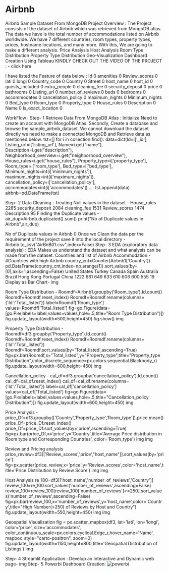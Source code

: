 # Airbnb
Airbnb Sample Dataset From MongoDB
Project Overview :
The Project consists of the dataset of Airbnb which was retrieved from MongoDB atlas. The data we have is the total number of accommodations listed on Airbnb worldwide.
We have 7 different countries, room types, property types, prices, hostname locations, and many more. With this, We are going to make a different analysis.
Price Analysis
Host Analysis
Room Type Distribution
Property Type Distribution
Geo-Visualization
Dashboard Creation Using Tableau
KINDLY CHECK OUT THE VIDEO OF THE PROJECT : - click here

I have listed the Feature of data below :
    Id                     0
    amenities              0
    Review_scores          0
    lati                   0
    longi                  0
    Country_code           0
    Country                0
    Street                 0
    host_name              0
    host_id                0
    guests_included        0
    extra_people           0
    cleaning_fee           0
    security_deposit       0
    price                  0
    bathrooms              0
    Listing_url            0
    number_of_reviews      0
    beds                   0
    bedrooms               0
    accommodates           0
    cancellation_policy    0
    maximum_nights         0
    Minimum_nights         0
    Bed_type               0
    Room_type              0
    Property_type          0
    House_rules            0
    Description            0
    Name                   0
    Is_exact_location      0

WorkFlow :
Step- 1 Retrieve Data From MongoDB Atlas :
Initialize Need to create an account with MongoDB Atlas. Secondly, Create a database and browse the sample_airbnb_dataset. We cannot download the dataset directly we need to make a connected MongoDB and Retrieve data as mentioned below.
        tst=[]
        for i in collection.find():
            data=dict(Id=i['_id'],
                      Listing_url=i['listing_url'],
                      Name=i.get("name"),
                      Description=i.get("description"),
                      Neighborhood_overview=i.get("neighborhood_overview"),
                      House_rules=i.get("house_rules"),
                      Property_type=i['property_type'],
                      Room_type=i['room_type'],
                      Bed_type=i['bed_type'],
                      Minimum_nights=int(i['minimum_nights']),
                      maximum_nights=int(i['maximum_nights']),
                      cancellation_policy=i['cancellation_policy'],
                      accommodates=int(i['accommodates'])
                      ....
        tst.append(data)  
        airbnb=pd.DataFrame(tst)

Step- 2 Data Cleaning :
Treating Null values in the dataset -
House_rules            2285
security_deposit       2084
cleaning_fee           1531
Review_scores          1474
Description              95
Finding the Duplicate values -
air_dup=Airbnb.duplicated().sum()
print("No of Duplicate values in Airbnb",air_dup)

No of Duplicate values in Airbnb 0
Once we Clean the data per the requirement of the project save it into the local directory -
Airbnb.to_csv("AirBnB01.csv",index=False)
Step- 3 EDA (exploratory data analysis) :
EDA Makes us understand the dataset and what analysis can be made from the dataset.
Countries and list of Airbnb Accommodation -
#Countries with high Airbnb
country_cnt=Counter(Airbnb1['Country'])
pd.DataFrame(country_cnt,index=np.arange(1)).sort_values(by=[0],axis=1,ascending=False)
United States	Turkey	Canada	Spain	Australia	Brazil	Hong Kong	Portugal	China
1222	661	649	633	610	606	600	555	19
Display as Bar Chart-
img

Room Type Distribution -
Roomdf=Airbnb1.groupby('Room_type').Id.count()
Roomdf=Roomdf.reset_index()
Roomdf=Roomdf.rename(columns={'Id':'Total_listed'})
label=Roomdf['Room_type']
values=Roomdf['Total_listed']
fig=go.Figure(data=[go.Pie(labels=label,values=values,hole=.5,title="Room Type Distribution")])
fig.update_layout(width=500,height=450)
fig.show()
img

Property Type Distribution -
  Roomdf=df3.groupby('Property_type').Id.count()
  Roomdf=Roomdf.reset_index()
  Roomdf=Roomdf.rename(columns={'Id':'Total_listed'})
  Roomdf=Roomdf.sort_values(by='Total_listed',ascending=True)
  fig=px.bar(Roomdf,x="Total_listed",y="Property_type",title="Property_type Distribution",color_discrete_sequence=px.colors.sequential.Blackbody_r)
  fig.update_layout(width=600,height=450)
img

Cancellation_policy -
        cal_df=df3.groupby('cancellation_policy').Id.count()
        cal_df=cal_df.reset_index()
        cal_df=cal_df.rename(columns={'Id':'Total_listed'})
        label=cal_df['cancellation_policy']
        values=cal_df['Total_listed']
        fig=go.Figure(data=[go.Pie(labels=label,values=values,hole=.5,title="Cancellation_policy Distribution")])
        fig.update_layout(width=600,height=450)
img

Price Analysis -
    price_Df=df3.groupby(['Country','Property_type','Room_type']).price.mean()
    price_Df=price_Df.reset_index()
    price_Df=price_Df.sort_values(by='price',ascending=True)
    fig=px.bar(price_Df,x='price',y='Country',title='Average Price distribution in Room type and Corresponding Countries',
        color='Room_type')
img img

Review and Pricing analysis
price_review=df3[['Review_scores','price',"host_name"]].sort_values(by='price')
fig=px.scatter(price_review,x='price',y='Review_scores',color='host_name',title='Price Distribution by Review Score')
img img

Host Analysis
re_100=df3[['host_name','number_of_reviews','Country']]
review_100=re_100.sort_values('number_of_reviews',ascending=False)
review_100=review_100[review_100['number_of_reviews']>=250].sort_values('number_of_reviews',ascending=False)
fig=px.bar(review_100,x='number_of_reviews',y='host_name',color='Country',title="High Number(>250) of Reviews by Host and Country")
fig.update_layout(width=550,height=450)
img img

Geospatial Visualization
fig = px.scatter_mapbox(df3, lat='lati', lon='longi', color='price', size='accommodates',
color_continuous_scale=px.colors.cyclical.Edge_r,hover_name='Name', mapbox_style="carto-positron", zoom=0)
fig.update_layout(width=1150,height=800,title='Geospatial Distribution of Listings')
img

Step- 4 Streamlit Application :
Develop an Interactive and Dynamic web page- img
Step- 5 Powerbi Dashboard Creation:
![powerbi](https://github.com/KizorSelvaraj/Airbnb/assets/149144969/8befea13-baee-41d5-b7ed-2df077a53f42)

